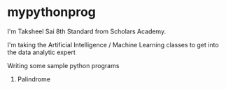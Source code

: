 # mypythonprog

I'm Taksheel Sai 8th Standard from Scholars Academy.

I'm taking the Artificial Intelligence / Machine Learning classes to get into the data analytic expert

Writing some sample python programs
1. Palindrome

